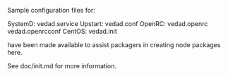 Sample configuration files for:

SystemD: vedad.service
Upstart: vedad.conf
OpenRC:  vedad.openrc
         vedad.openrcconf
CentOS:  vedad.init

have been made available to assist packagers in creating node packages here.

See doc/init.md for more information.
